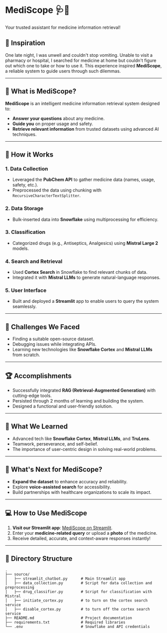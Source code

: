 # MediScope 🩺💊  
Your trusted assistant for medicine information retrieval!  

## 🌟 Inspiration  
One late night, I was unwell and couldn't stop vomiting. Unable to visit a pharmacy or hospital, I searched for medicine at home but couldn't figure out which one to take or how to use it. This experience inspired **MediScope**, a reliable system to guide users through such dilemmas.  

---

## 🤔 What is MediScope?  
**MediScope** is an intelligent medicine information retrieval system designed to:  
- **Answer your questions** about any medicine.  
- **Guide you** on proper usage and safety.  
- **Retrieve relevant information** from trusted datasets using advanced AI techniques.  

---

## 🔧 How it Works  
### 1. Data Collection  
- Leveraged the **PubChem API** to gather medicine data (names, usage, safety, etc.).  
- Preprocessed the data using chunking with `RecursiveCharacterTextSplitter`.  

### 2. Data Storage  
- Bulk-inserted data into **Snowflake** using multiprocessing for efficiency.  

### 3. Classification  
- Categorized drugs (e.g., Antiseptics, Analgesics) using **Mistral Large 2** models.  

### 4. Search and Retrieval  
- Used **Cortex Search** in Snowflake to find relevant chunks of data.  
- Integrated it with **Mistral LLMs** to generate natural-language responses.  

### 5. User Interface  
- Built and deployed a **Streamlit** app to enable users to query the system seamlessly.  

---

## 🚧 Challenges We Faced  
- Finding a suitable open-source dataset.  
- Debugging issues while integrating APIs.  
- Learning new technologies like **Snowflake Cortex** and **Mistral LLMs** from scratch.  

---

## 🏆 Accomplishments  
- Successfully integrated **RAG (Retrieval-Augmented Generation)** with cutting-edge tools.  
- Persisted through 2 months of learning and building the system.  
- Designed a functional and user-friendly solution.  

---

## 📖 What We Learned  
- Advanced tech like **Snowflake Cortex**, **Mistral LLMs**, and **TruLens**.  
- Teamwork, perseverance, and self-belief.  
- The importance of user-centric design in solving real-world problems.  

---

## 🚀 What's Next for MediScope?  
- **Expand the dataset** to enhance accuracy and reliability.  
- Explore **voice-assisted search** for accessibility.  
- Build partnerships with healthcare organizations to scale its impact.  

---

## 💻 How to Use MediScope  
1. **Visit our Streamlit app**: [MediScope on Streamlit](#).  
2. Enter your **medicine-related query** or upload a **photo** of the medicine.  
3. Receive detailed, accurate, and context-aware responses instantly!  

---

## 📂 Directory Structure  
```plaintext
.
├── source/
│   ├── streamlit_chatbot.py      # Main Streamlit app
│   ├── data_collection.py        # Script for data collection and preprocessing
│   ├── drug_classifier.py        # Script for classification with Mistral
│   ├── initiate_cortex.py        # to turn on the cortex search service
│   ├── disable_cortex.py         # to turn off the cortex search service
├── README.md                     # Project documentation
├── requirements.txt              # Required libraries
└── .env                          # Snowflake and API credentials
